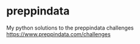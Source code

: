 # preppindata
My python solutions to the preppindata challenges https://www.preppindata.com/challenges
